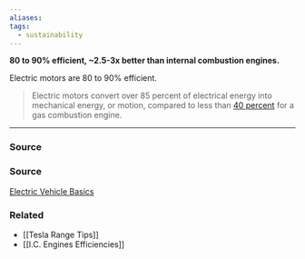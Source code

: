 ```yaml
---
aliases: 
tags:
  - sustainability
---
```

**80 to 90% efficient, ~2.5-3x better than internal combustion engines.**

Electric motors are 80 to 90% efficient.

> Electric motors convert over 85 percent of electrical energy into mechanical energy, or motion, compared to less than [40 percent](http://large.stanford.edu/courses/2011/ph240/goldenstein2/) for a gas combustion engine.
> 

---

### Source

### Source

[Electric Vehicle Basics](https://www.nrdc.org/experts/madhur-boloor/electric-vehicles-101)

### Related
- [[Tesla Range Tips]]
- [[I.C. Engines Efficiencies]]